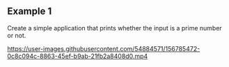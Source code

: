 ## Example 1

Create a simple application that prints whether the input is a prime number or not.

https://user-images.githubusercontent.com/54884571/156785472-0c8c094c-8863-45ef-b9ab-21fb2a8408d0.mp4
